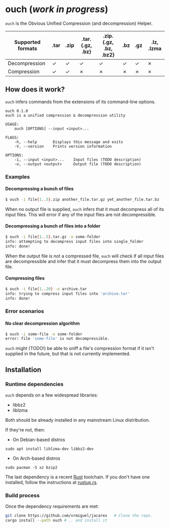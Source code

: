 # ouch (_work in progress_)

`ouch` is the Obvious Unified Compression (and decompression) Helper. 


| Supported formats | .tar | .zip | .tar.{.gz, .bz}              | .zip.{.gz, .bz, .bz2}        | .bz | .gz | .lz, .lzma |
|-------------------|------|------|------------------------------|------------------------------|-----|-----|------------|
| Decompression     |   ✓  |   ✓  |               ✓              |               ✓              |  ✓  |  ✓  |      ✗     |
| Compression       |   ✓  |   ✓  |               ✗              |               ✗              |  ✗  |  ✗  |      ✗     |

## How does it work?

`ouch` infers commands from the extensions of its command-line options.

```
ouch 0.1.0
ouch is a unified compression & decompression utility

USAGE:
    ouch [OPTIONS] --input <input>...

FLAGS:
    -h, --help       Displays this message and exits
    -V, --version    Prints version information

OPTIONS:
    -i, --input <input>...    Input files (TODO description)
    -o, --output <output>     Output file (TODO description)
```

### Examples

#### Decompressing a bunch of files

```bash
$ ouch -i file{1..5}.zip another_file.tar.gz yet_another_file.tar.bz
```

When no output file is supplied, `ouch` infers that it must decompress all of its input files. This will error if any of the input files are not decompressible.

#### Decompressing a bunch of files into a folder

```bash
$ ouch -i file{1..5}.tar.gz -o some-folder
info: attempting to decompress input files into single_folder
info: done!
```

When the output file is not a compressed file, `ouch` will check if all input files are decompressible and infer that it must decompress them into the output file.

#### Compressing files 

```bash
$ ouch -i file{1..20} -o archive.tar
info: trying to compress input files into 'archive.tar'
info: done!
```

### Error scenarios

#### No clear decompression algorithm

```bash
$ ouch -i some-file -o some-folder
error: file 'some-file' is not decompressible.
```

`ouch` might (TODO!) be able to sniff a file's compression format if it isn't supplied in the future, but that is not currently implemented.

## Installation

### Runtime dependencies

`ouch` depends on a few widespread libraries:
* libbz2
* liblzma

Both should be already installed in any mainstream Linux distribution.

If they're not, then:

* On Debian-based distros

`sudo apt install liblzma-dev libbz2-dev`

* On Arch-based distros

`sudo pacman -S xz bzip2`

The last dependency is a recent [Rust](https://www.rust-lang.org/) toolchain. If you don't have one installed, follow the instructions at [rustup.rs](https://rustup.rs/).

### Build process

Once the dependency requirements are met:

```bash
git clone https://github.com/vrmiguel/jacarex   # Clone the repo.
cargo install --path ouch # .. and install it 
```
